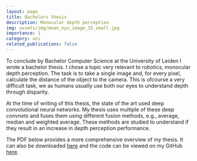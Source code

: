 ```yaml
---
layout: page
title: Bachelors thesis
description: Monocular depth perception
img: assets/img/mean_nyu_image_15_small.jpg
importance: 1
category: uni
related_publications: false
---
```


To conclude by Bachelor Computer Science at the University of Leiden I wrote a bachelor thesis. I chose a topic very relevant to robotics, monocular depth perception. The task is to take a single image and, for every pixel, calculate the distance of the object to the camera. This is ofcourse a very difficult task, we as humans usually use both our eyes to understand depth through disparity. 

At the time of writing of this thesis, the state of the art used deep convolutional neural networks. My thesis uses multiple of these deep *convnets* and fuses them using different fusion methods, e.g., average, median and weighted average. These methods are studied to understand if they result in an increase in depth perception performance.

The PDF below provides a more comprehensive overview of my thesis. It can also be downloaded [here](/assets/pdf/thesis.pdf) and the code can be viewed on my GitHub [here](https://github.com/DavidEncrypted/FusedMonocularDepth).

<object data="/assets/pdf/thesis.pdf" width="100%" height="1000" type='application/pdf'></object>

